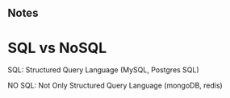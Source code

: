 ## Notes

# **SQL vs NoSQL**

SQL:  Structured Query Language (MySQL, Postgres SQL)

NO SQL: Not Only Structured Query Language (mongoDB, redis)



